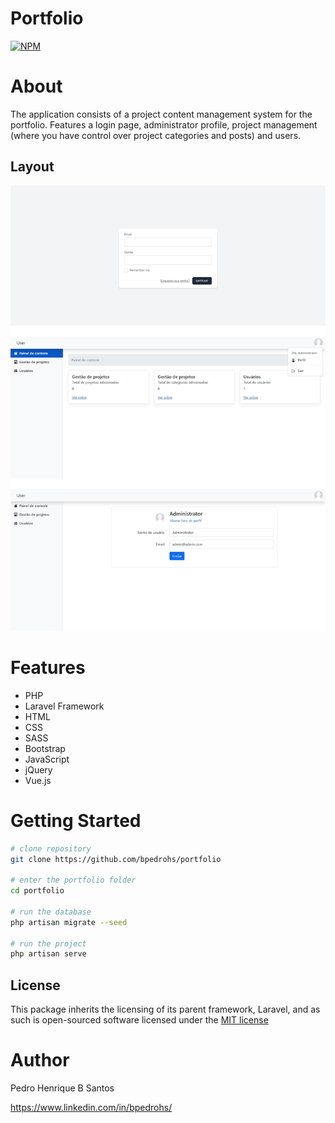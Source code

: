 # Portfolio
[![NPM](https://img.shields.io/npm/l/react)](https://github.com/bpedrohs/portfolio-projects/blob/master/LICENSE)

# About
The application consists of a project content management system for the portfolio. Features a login page, administrator profile, project management (where you have control over project categories and posts) and users.

## Layout
![Dashboard](https://github.com/bpedrohs/assets/blob/main/port-v1/dashboard.png)

# Features

- PHP
- Laravel Framework
- HTML
- CSS
- SASS
- Bootstrap
- JavaScript
- jQuery
- Vue.js

# Getting Started

```bash
# clone repository
git clone https://github.com/bpedrohs/portfolio

# enter the portfolio folder
cd portfolio

# run the database
php artisan migrate --seed

# run the project
php artisan serve
```

## License

This package inherits the licensing of its parent framework, Laravel, and as such is open-sourced
software licensed under the [MIT license](http://opensource.org/licenses/MIT)

# Author

Pedro Henrique B Santos

https://www.linkedin.com/in/bpedrohs/

